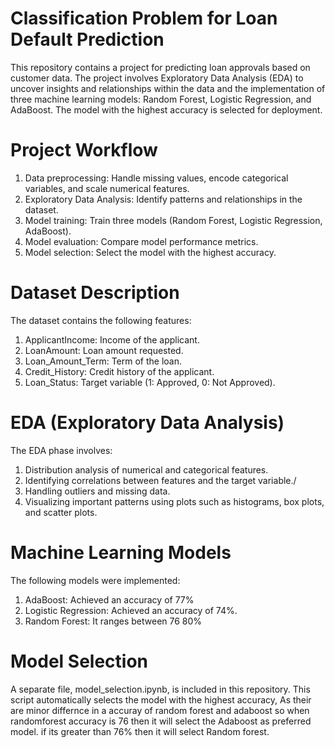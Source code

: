 # Classification Problem for Loan Default Prediction
This repository contains a project for predicting loan approvals based on customer data. The project involves Exploratory Data Analysis (EDA) to uncover insights and relationships within the data and the implementation of three machine learning models: Random Forest, Logistic Regression, and AdaBoost. The model with the highest accuracy is selected for deployment.

# Project Workflow
1. Data preprocessing: Handle missing values, encode categorical variables, and scale numerical features.
2. Exploratory Data Analysis: Identify patterns and relationships in the dataset.
3. Model training: Train three models (Random Forest, Logistic Regression, AdaBoost).
4. Model evaluation: Compare model performance metrics.
5. Model selection: Select the model with the highest accuracy.
   
# Dataset Description
The dataset contains the following features:
1. ApplicantIncome: Income of the applicant.
2. LoanAmount: Loan amount requested.
3. Loan_Amount_Term: Term of the loan.
4. Credit_History: Credit history of the applicant.
5. Loan_Status: Target variable (1: Approved, 0: Not Approved).
   
# EDA (Exploratory Data Analysis)
The EDA phase involves:
1. Distribution analysis of numerical and categorical features.
2. Identifying correlations between features and the target variable./
3. Handling outliers and missing data.
4. Visualizing important patterns using plots such as histograms, box plots, and scatter plots.
   
# Machine Learning Models
The following models were implemented:
1. AdaBoost: Achieved an accuracy of 77%
2. Logistic Regression: Achieved an accuracy of 74%.
3. Random Forest: It ranges between 76 80%

# Model Selection

A separate file, model_selection.ipynb, is included in this repository. This script automatically selects the model with the highest accuracy, As their are minor differnce in a accuray of random forest and adaboost so when randomforest accuracy is 76 then it will select the Adaboost as preferred model. if its greater than 76% then it will select Random forest.
